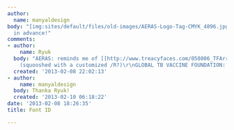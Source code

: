 ```yaml
---
author:
  name: manyaldesign
body: "[img:sites/default/files/old-images/AERAS-Logo-Tag-CMYK_4896.jpg]\r\n\r\nThanks
  in advance!"
comments:
- author:
    name: Ryuk
  body: "AERAS: reminds me of [[http://www.treacyfaces.com/050806_TFArrow_2c5a.html|Arrow]]
    (squooshed with a customized /R?)\r\nGLOBAL TB VACCINE FOUNDATION: [[http://www.myfonts.com/fonts/linotype/avenir/|Avenir]]"
  created: '2013-02-08 22:02:13'
- author:
    name: manyaldesign
  body: Thanka Ryuk!
  created: '2013-02-10 06:18:22'
date: '2013-02-08 18:26:35'
title: Font ID

---
```

